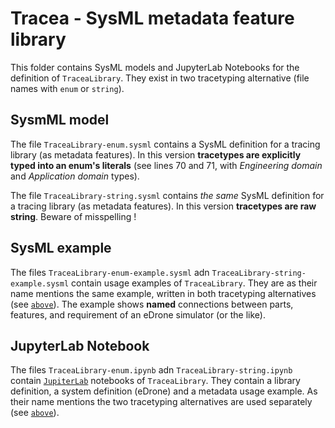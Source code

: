 # Tracea - SysML metadata feature library

This folder contains SysML models and JupyterLab Notebooks for the definition of `TraceaLibrary`.
They exist in two tracetyping alternative (file names with `enum` or `string`).

## SysmML model

The file `TraceaLibrary-enum.sysml` contains a SysML definition for a tracing library (as metadata features).
In this version **tracetypes are explicitly typed into an enum's literals** (see lines 70 and 71, with _Engineering domain_ and _Application domain_ types).

The file `TraceaLibrary-string.sysml` contains _the same_ SysML definition for a tracing library (as metadata features).
In this version **tracetypes are raw string**. Beware of misspelling !

## SysML example

The files  `TraceaLibrary-enum-example.sysml` adn `TraceaLibrary-string-example.sysml` contain usage examples of `TraceaLibrary`. They are as their name mentions the same example, written in both tracetyping alternatives (see [`above`]('##sysml-model')).
The example shows **named** connections between parts, features, and requirement of an eDrone simulator (or the like).

## JupyterLab Notebook

The files  `TraceaLibrary-enum.ipynb` adn `TraceaLibrary-string.ipynb` contain [`JupiterLab`](https://www.sysmlv2lab.com/lab) notebooks of `TraceaLibrary`. They contain a library definition, a system definition (eDrone) and a metadata usage example. As their name mentions the two tracetyping alternatives are used separately (see [`above`]('##sysml-model')).
